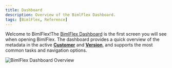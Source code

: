 ```yaml
---
title: Dashboard
description: Overview of the BimlFlex Dashboard.
tags: [BimlFlex, Reference]
---
```

Welcome to BimlFlex!The [BimlFlex Dashboard](./dashboard) is the first screen you will see when opening BimlFlex. The dashboard provides a quick overview of the metadata in the active [**Customer**](../concepts/customer) and [**Version**](../concepts/versions), and supports the most common tasks and navigation options.

![BimlFlex Dashboard Overview](/img/bimlflex/bimlflex-dashboard.png "BimlFlex Dashboard")
